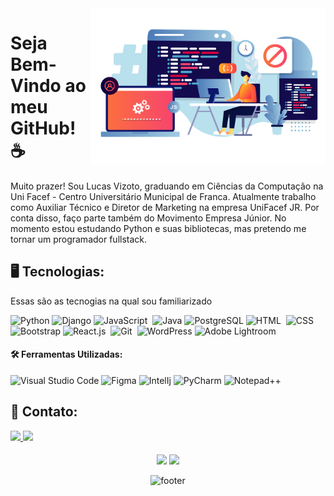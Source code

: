 <div margin=50em>
<img src="Programmer-Illustration.png" align=right width=375px>
</div>

# Seja Bem-Vindo ao meu GitHub! ☕️


 Muito prazer! Sou Lucas Vizoto, graduando em Ciências da Computação na Uni Facef - Centro Universitário Municipal de Franca. Atualmente trabalho como Auxiliar Técnico e Diretor de Marketing na empresa UniFacef JR. Por conta disso, faço parte também do Movimento Empresa Júnior. No momento estou estudando Python e suas bibliotecas, mas pretendo me tornar um programador fullstack.


<div>
  
  ## 🖥️ Tecnologias:
  
Essas são as tecnogias na qual sou familiarizado
  
  ![Python](https://img.shields.io/badge/python-3670A0?style=for-the-badge&logo=python&logoColor=ffdd54) 
  ![Django](https://img.shields.io/badge/django-%23092E20.svg?style=for-the-badge&logo=django&logoColor=white) 
  ![JavaScript](https://img.shields.io/badge/JavaScript-F7DF1E?style=for-the-badge&logo=javascript&logoColor=black)&nbsp; 
  ![Java](https://img.shields.io/badge/Java-8B0000?style=for-the-badge&logo=openjdk&logoColor=black)
  ![PostgreSQL](https://img.shields.io/badge/PostgreSQL-316192?style=for-the-badge&logo=postgresql&logoColor=white) 
  ![HTML](https://img.shields.io/badge/HTML5-E34F26?style=for-the-badge&logo=html5&logoColor=white)&nbsp; 
  ![CSS](https://img.shields.io/badge/CSS3-1572B6?style=for-the-badge&logo=css3&logoColor=white)&nbsp; 
  ![Bootstrap](https://img.shields.io/badge/bootstrap-%238511FA.svg?style=for-the-badge&logo=bootstrap&logoColor=white) 
  ![React.js](https://img.shields.io/badge/React-20232A?style=for-the-badge&logo=react&logoColor=61DAFB)&nbsp; 
  ![Git](https://img.shields.io/badge/GIT-E44C30?style=for-the-badge&logo=git&logoColor=white)&nbsp; 
  ![WordPress](https://img.shields.io/badge/WordPress-%23117AC9.svg?style=for-the-badge&logo=WordPress&logoColor=white) 
  ![Adobe Lightroom](https://img.shields.io/badge/Adobe%20Lightroom-31A8FF.svg?style=for-the-badge&logo=Adobe%20Lightroom&logoColor=white) 
</div>

<div>
  
  #### 🛠️ Ferramentas Utilizadas:
  ![Visual Studio Code](https://img.shields.io/badge/Visual%20Studio%20Code-0078d7.svg?style=for-the-badge&logo=visual-studio-code&logoColor=white)
  ![Figma](https://img.shields.io/badge/figma-%23F24E1E.svg?style=for-the-badge&logo=figma&logoColor=white)
  ![IntelIj](https://img.shields.io/badge/IntelliJ_IDEA-000000.svg?style=for-the-badge&logo=intellij-idea&logoColor=white)
  ![PyCharm](https://img.shields.io/badge/pycharm-143?style=for-the-badge&logo=pycharm&logoColor=black&color=black&labelColor=green)
  ![Notepad++](https://img.shields.io/badge/Notepad++-90E59A.svg?style=for-the-badge&logo=notepad%2b%2b&logoColor=black)
</div>

####

####

  ## 📱 Contato:
<div> 
<a href="https://www.linkedin.com/in/lucasvizoto" target="_blank">
  <img src="https://img.shields.io/badge/-LinkedIn-%230077B5?style=for-the-badge&logo=linkedin&logoColor=white"  target="_blank">
</a>
<a href="mailto:lucas.vizoto@unifacefjr.com">
  <img src="https://img.shields.io/badge/-Gmail-%23333?style=for-the-badge&logo=gmail&logoColor=white" target="_blank">
</a>
</div>

####

####

<div align="center" margin=50em>
    <img height="180em" src="https://github-readme-stats.vercel.app/api/top-langs/?username=LucasVizoto&theme=dracula&hide_border=true&&layout=compact"/>
    <img height="180em" src="https://github-readme-stats.vercel.app/api?username=LucasVizoto&count_private=true&include_all_commits=true&show_icons=true&theme=dracula&hide_border=true&show_owner=true"/>
</div>

<div align="center">

  ![footer](https://capsule-render.vercel.app/api?type=waving&color=%&section=footer&reversal=false&descAlignY=50&descSize=7)
  
</div>
